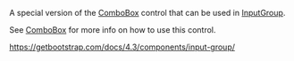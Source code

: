 A special version of the [ComboBox](~/controls/bootstrap4/ComboBox) control that can be used in [InputGroup](~/controls/bootstrap4/InputGroup).

See [ComboBox](~/controls/bootstrap4/ComboBox) for more info on how to use this control.

<https://getbootstrap.com/docs/4.3/components/input-group/>
